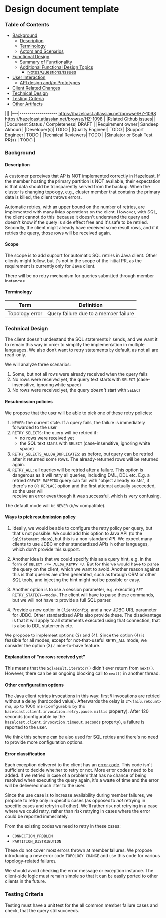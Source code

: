 # Design document template

### Table of Contents

+ [Background](#background)
    - [Description](#description)
    - [Terminology](#terminology)
    - [Actors and Scenarios](#actors-and-scenarios)
+ [Functional Design](#functional-design)
    * [Summary of Functionality](#summary-of-functionality)
    * [Additional Functional Design Topics](#additional-functional-design-topics)
        + [Notes/Questions/Issues](#notesquestionsissues)
+ [User Interaction](#user-interaction)
    - [API design and/or Prototypes](#api-design-andor-prototypes)
+ [Client Related Changes](#client-related-changes)
+ [Technical Design](#technical-design)
+ [Testing Criteria](#testing-criteria)
+ [Other Artifacts](#other-artifacts)



|||
|---|------------------- https://hazelcast.atlassian.net/browse/HZ-1098 https://hazelcast.atlassian.net/browse/HZ-1098 |
|Related Github issues||
|Document Status / Completeness| DRAFT                                          |
|Requirement owner| Sandeep Akhouri                                              |
|Developer(s)| TODO                                  |
|Quality Engineer| TODO                             |
|Support Engineer| TODO                             |
|Technical Reviewers| TODO                          |
|Simulator or Soak Test PR(s) | TODO            |

### Background
#### Description

A customer perceives that AP is NOT implemented correctly in Hazelcast. If the
member hosting the primary partition is NOT available, their expectation is that
data should be transparently served from the backup. When the cluster is
changing topology, e.g., cluster member that contains the primary data is
killed, the client throws errors.

Automatic retries, with an upper bound on the number of retries, are implemented
with many IMap operations on the client. However, with SQL, the client cannot do
this, because it doesn't understand the query and doesn't know if the query is
side effect free and it's safe to be retried. Secondly, the client might already
have received some result rows, and if it retries the query, those rows will be
received again.

#### Scope

The scope is to add support for automatic SQL retries in Java client. Other
clients might follow, but it's not in the scope of the initial PR, as the
requirement is currently only for Java client.

There will be no retry mechanism for queries submitted through member instances.

#### Terminology

| Term           | Definition                            |
|----------------|---------------------------------------|
| Topology error | Query failure due to a member failure |

### Technical Design

The client doesn't understand the SQL statements it sends, and we want it to
remain this way in order to simplify the implementation in multiple languages.
We also don't want to retry statements by default, as not all are read-only.

We will analyze three scenarios:
1. Some, but not all rows were already received when the query fails
2. No rows were received yet, the query text starts with `SELECT` (case-insensitive, ignoring 
       white space) 
3. No rows were received yet, the query _doesn't_ start with `SELECT`

#### Resubmission policies

We propose that the user will be able to pick one of these retry policies:

1. `NEVER`: the current state. If a query fails, the failure is immediately 
   forwarded to the user
2. `RETRY_SELECTS`: the query will be retried if:
   - no rows were received yet
   - the SQL text starts with `SELECT` (case-insensitive, ignoring
     white space)
3. `RETRY_SELECTS_ALLOW_DUPLICATES`: as before, but query can be retried
   after it returned some rows. The already-returned rows will be returned again.
4. `RETRY_ALL`: all queries will be retried after a failure. This option is 
   dangerous as it will retry all queries, including DML, DDL etc. E.g. a retried
   `CREATE MAPPING` query can fail with "object already exists", if there's no `OR
   REPLACE` option and the first attempt actually succeeded, so the user will   
   receive an error even though it was successful, which is very confusing.

The default mode will be `NEVER` (b/w compatible).

#### Ways to pick resubmission policy

1. Ideally, we would be able to configure the retry policy per query, but that's
not possible. We could add this option to Java API (to the `SqlStatement`
class), but this is a non-standard API. We expect many clients to use JDBC or
other standardized APIs in other languages, which don't provide this support.

2. Another idea is that we could specify this as a query hint, e.g. in the form of
`SELECT /*+ ALLOW_RETRY */`. But for this we would have to parse the query on
the client, which we want to avoid. Another reason against this is that queries
are often generated, such as through ORM or other SQL tools, and injecting the
hint might not be possible or easy.

3. Another option is to use a session parameter, e.g. executing `SET
RETRY_STATEGY=<mode>`. The client will have to parse these commands, but we will
not have to provide a full SQL parser.

4. Provide a new option in `ClientConfig`, and a new JDBC URL parameter for 
JDBC. Other standardized APIs also provide these. The disadvantage is that it
will apply to all statements executed using that connection, that is also to DDL
statements etc.

We propose to implement options (3) and (4). Since the option (4) is feasible
for all modes, except for not-that-useful `RETRY_ALL` mode, we consider the
option (3) a nice-to-have feature.

#### Explanation of "no rows received yet"

This means that the `SqlResult.iterator()` didn't ever return from `next()`.
However, there can be an ongoing blocking call to `next()` in another thread.

#### Other configuration options

The Java client retries invocations in this way: first 5 invocations are retried
without a delay (hardcoded value). Afterwards the delay is `2^<failureCount>`
ms, up to 1000 ms (configurable by the
`hazelcast.client.invocation.retry.pause.millis` property). After 120 seconds
(configurable by the `hazelcast.client.invocation.timeout.seconds` property), a
failure is reported to the user.

We think this scheme can be also used for SQL retries and there's no need to
provide more configuration options.

#### Error classification

Each exception delivered to the client has an [error
code](https://github.com/hazelcast/hazelcast/blob/713cef1b54b725e6c7df971ff52da30d1133a0a2/hazelcast/src/main/java/com/hazelcast/sql/impl/SqlErrorCode.java#L22).
This code isn't sufficient to decide whether to retry or not. More error codes
need to be added. If we retried in case of a problem that has no chance of being
resolved when executing the query again, it's a waste of time and the error will
be delivered much later to the user.

Since the use case is to increase availability during member failures, we
propose to retry only in specific cases (as opposed to _not_ retrying in
specific cases and retry in all other). We'll rather risk not retrying in a case
where we could retry, rather than risk retrying in cases where the error could
be reported immediately.

From the existing codes we need to retry in these cases:
- `CONNECTION_PROBLEM`
- `PARTITION_DISTRIBUTION`

These do not cover most errors thrown at member failures. We propose introducing
a new error code `TOPOLOGY_CHANGE` and use this code for various
topology-related failures.

We should avoid checking the error message or exception instance. The
client-side logic must remain simple so that it can be easily ported to other
clients in the future.

### Testing Criteria

Testing must have a unit test for the all common member failure cases and check,
that the query still succeeds.